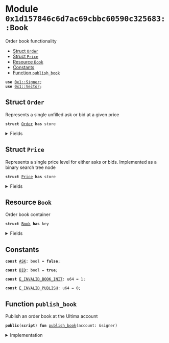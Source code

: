 
<a name="0x1d157846c6d7ac69cbbc60590c325683_Book"></a>

# Module `0x1d157846c6d7ac69cbbc60590c325683::Book`

Order book functionality


-  [Struct `Order`](#0x1d157846c6d7ac69cbbc60590c325683_Book_Order)
-  [Struct `Price`](#0x1d157846c6d7ac69cbbc60590c325683_Book_Price)
-  [Resource `Book`](#0x1d157846c6d7ac69cbbc60590c325683_Book_Book)
-  [Constants](#@Constants_0)
-  [Function `publish_book`](#0x1d157846c6d7ac69cbbc60590c325683_Book_publish_book)


<pre><code><b>use</b> <a href="../../../build/MoveStdlib/docs/Signer.md#0x1_Signer">0x1::Signer</a>;
<b>use</b> <a href="../../../build/MoveStdlib/docs/Vector.md#0x1_Vector">0x1::Vector</a>;
</code></pre>



<a name="0x1d157846c6d7ac69cbbc60590c325683_Book_Order"></a>

## Struct `Order`

Represents a single unfilled ask or bid at a given price


<pre><code><b>struct</b> <a href="Book.md#0x1d157846c6d7ac69cbbc60590c325683_Book_Order">Order</a> <b>has</b> store
</code></pre>



<details>
<summary>Fields</summary>


<dl>
<dt>
<code>id: u64</code>
</dt>
<dd>

</dd>
<dt>
<code>user: <b>address</b></code>
</dt>
<dd>

</dd>
<dt>
<code>unfilled: u64</code>
</dt>
<dd>

</dd>
</dl>


</details>

<a name="0x1d157846c6d7ac69cbbc60590c325683_Book_Price"></a>

## Struct `Price`

Represents a single price level for either asks or bids.
Implemented as a binary search tree node


<pre><code><b>struct</b> <a href="Book.md#0x1d157846c6d7ac69cbbc60590c325683_Book_Price">Price</a> <b>has</b> store
</code></pre>



<details>
<summary>Fields</summary>


<dl>
<dt>
<code>price: u64</code>
</dt>
<dd>

</dd>
<dt>
<code>orders: vector&lt;<a href="Book.md#0x1d157846c6d7ac69cbbc60590c325683_Book_Order">Book::Order</a>&gt;</code>
</dt>
<dd>

</dd>
</dl>


</details>

<a name="0x1d157846c6d7ac69cbbc60590c325683_Book_Book"></a>

## Resource `Book`

Order book container


<pre><code><b>struct</b> <a href="Book.md#0x1d157846c6d7ac69cbbc60590c325683_Book">Book</a> <b>has</b> key
</code></pre>



<details>
<summary>Fields</summary>


<dl>
<dt>
<code>counter: u64</code>
</dt>
<dd>

</dd>
<dt>
<code>bids: vector&lt;<a href="Book.md#0x1d157846c6d7ac69cbbc60590c325683_Book_Price">Book::Price</a>&gt;</code>
</dt>
<dd>

</dd>
<dt>
<code>asks: vector&lt;<a href="Book.md#0x1d157846c6d7ac69cbbc60590c325683_Book_Price">Book::Price</a>&gt;</code>
</dt>
<dd>

</dd>
</dl>


</details>

<a name="@Constants_0"></a>

## Constants


<a name="0x1d157846c6d7ac69cbbc60590c325683_Book_ASK"></a>



<pre><code><b>const</b> <a href="Book.md#0x1d157846c6d7ac69cbbc60590c325683_Book_ASK">ASK</a>: bool = <b>false</b>;
</code></pre>



<a name="0x1d157846c6d7ac69cbbc60590c325683_Book_BID"></a>



<pre><code><b>const</b> <a href="Book.md#0x1d157846c6d7ac69cbbc60590c325683_Book_BID">BID</a>: bool = <b>true</b>;
</code></pre>



<a name="0x1d157846c6d7ac69cbbc60590c325683_Book_E_INVALID_BOOK_INIT"></a>



<pre><code><b>const</b> <a href="Book.md#0x1d157846c6d7ac69cbbc60590c325683_Book_E_INVALID_BOOK_INIT">E_INVALID_BOOK_INIT</a>: u64 = 1;
</code></pre>



<a name="0x1d157846c6d7ac69cbbc60590c325683_Book_E_INVALID_PUBLISH"></a>



<pre><code><b>const</b> <a href="Book.md#0x1d157846c6d7ac69cbbc60590c325683_Book_E_INVALID_PUBLISH">E_INVALID_PUBLISH</a>: u64 = 0;
</code></pre>



<a name="0x1d157846c6d7ac69cbbc60590c325683_Book_publish_book"></a>

## Function `publish_book`

Publish an order book at the Ultima account


<pre><code><b>public</b>(<b>script</b>) <b>fun</b> <a href="Book.md#0x1d157846c6d7ac69cbbc60590c325683_Book_publish_book">publish_book</a>(account: &signer)
</code></pre>



<details>
<summary>Implementation</summary>


<pre><code><b>public</b>(<b>script</b>) <b>fun</b> <a href="Book.md#0x1d157846c6d7ac69cbbc60590c325683_Book_publish_book">publish_book</a>(
    account: &signer
) {
    <b>assert</b>!(<a href="../../../build/MoveStdlib/docs/Signer.md#0x1_Signer_address_of">Signer::address_of</a>(account) == @Ultima, <a href="Book.md#0x1d157846c6d7ac69cbbc60590c325683_Book_E_INVALID_PUBLISH">E_INVALID_PUBLISH</a>);
    <b>move_to</b>(account, <a href="Book.md#0x1d157846c6d7ac69cbbc60590c325683_Book">Book</a>{
        counter: 0,
        bids: <a href="../../../build/MoveStdlib/docs/Vector.md#0x1_Vector_empty">Vector::empty</a>&lt;<a href="Book.md#0x1d157846c6d7ac69cbbc60590c325683_Book_Price">Price</a>&gt;(),
        asks: <a href="../../../build/MoveStdlib/docs/Vector.md#0x1_Vector_empty">Vector::empty</a>&lt;<a href="Book.md#0x1d157846c6d7ac69cbbc60590c325683_Book_Price">Price</a>&gt;()
    });
}
</code></pre>



</details>
